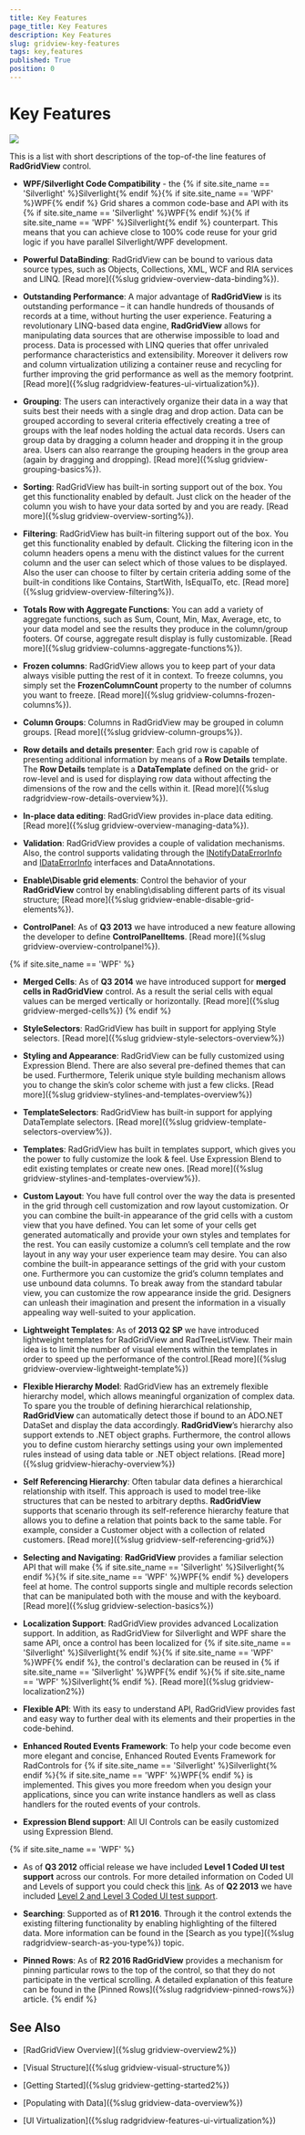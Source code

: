 ```yaml
---
title: Key Features
page_title: Key Features
description: Key Features
slug: gridview-key-features
tags: key,features
published: True
position: 0
---
```


# Key Features

![](images/RadGridView_KeyFeatures_1.png)

This is a list with short descriptions of the top-of-the line features of __RadGridView__ control.
        
* __WPF/Silverlight Code Compatibility__ - the {% if site.site_name == 'Silverlight' %}Silverlight{% endif %}{% if site.site_name == 'WPF' %}WPF{% endif %} Grid shares a common code-base and API with its {% if site.site_name == 'Silverlight' %}WPF{% endif %}{% if site.site_name == 'WPF' %}Silverlight{% endif %} counterpart. This means that you can achieve close to 100% code reuse for your grid logic if you have parallel Silverlight/WPF development.
            
* __Powerful DataBinding__: RadGridView can be bound to various data source types, such as Objects, Collections, XML, WCF and RIA services and LINQ. [Read more]({%slug gridview-overview-data-binding%}).

* __Outstanding Performance__: A major advantage of __RadGridView__ is its outstanding performance – it can handle hundreds of thousands of records at a time, without hurting the user experience. Featuring a revolutionary LINQ-based data engine, __RadGridView__ allows for manipulating data sources that are otherwise impossible to load and process. Data is processed with LINQ queries that offer unrivaled performance characteristics and extensibility. Moreover it delivers row and column virtualization utilizing a container reuse and recycling for further improving the grid performance as well as the memory footprint. [Read more]({%slug radgridview-features-ui-virtualization%}).

* __Grouping__: The users can interactively organize their data in a way that suits best their needs with a single drag and drop action. Data can be grouped according to several criteria effectively creating a tree of groups with the leaf nodes holding the actual data records. Users can group data by dragging a column header and dropping it in the group area. Users can also rearrange the grouping headers in the group area (again by dragging and dropping). [Read more]({%slug gridview-grouping-basics%}).

* __Sorting__: RadGridView has built-in sorting support out of the box. You get this functionality enabled by default. Just click on the header of the column you wish to have your data sorted by and you are ready. [Read more]({%slug gridview-overview-sorting%}).

* __Filtering__: RadGridView has built-in filtering support out of the box. You get this functionality enabled by default. Clicking the filtering icon in the column headers opens a menu with the distinct values for the current column and the user can select which of those values to be displayed. Also the user can choose to filter by certain criteria adding some of the built-in conditions like Contains, StartWith, IsEqualTo, etc. [Read more]({%slug gridview-overview-filtering%}).

* __Totals Row with Aggregate Functions__: You can add a variety of aggregate functions, such as Sum, Count, Min, Max, Average, etc, to your data model and see the results they produce in the column/group footers. Of course, aggregate result display is fully customizable. [Read more]({%slug gridview-columns-aggregate-functions%}).

* __Frozen columns__: RadGridView allows you to keep part of your data always visible putting the rest of it in context. To freeze columns, you simply set the __FrozenColumnCount__ property to the number of columns you want to freeze. [Read more]({%slug gridview-columns-frozen-columns%}).

* __Column Groups__: Columns in RadGridView may be grouped in column groups. [Read more]({%slug gridview-column-groups%}).

* __Row details and details presenter__: Each grid row is capable of presenting additional information by means of a __Row Details__ template. The __Row Details__ template is a __DataTemplate__ defined on the grid- or row-level and is used for displaying row data without affecting the dimensions of the row and the cells within it. [Read more]({%slug radgridview-row-details-overview%}).

* __In-place data editing__: RadGridView provides in-place data editing. [Read more]({%slug gridview-overview-managing-data%}).

* __Validation__: RadGridView provides a couple of validation mechanisms. Also, the control supports validating through the [INotifyDataErrorInfo](https://msdn.microsoft.com/en-us/library/system.componentmodel.inotifydataerrorinfo(v=vs.95).aspx) and [IDataErrorInfo](https://msdn.microsoft.com/en-us/library/system.componentmodel.idataerrorinfo(v=vs.110).aspx) interfaces and DataAnnotations.

* __Enable\Disable grid elements__: Control the behavior of your __RadGridView__ control by enabling\disabling different parts of its visual structure; [Read more]({%slug gridview-enable-disable-grid-elements%}).

* __ControlPanel__: As of __Q3 2013__ we have introduced a new feature allowing the developer to define __ControlPanelItems__. [Read more]({%slug gridview-overview-controlpanel%}).

{% if site.site_name == 'WPF' %}
* __Merged Cells__: As of __Q3 2014__ we have introduced support for __merged cells in RadGridView__ control. As a result the serial cells with equal values can be merged vertically or horizontally. [Read more]({%slug gridview-merged-cells%})
{% endif %}

* __StyleSelectors__: RadGridView has built in support for applying Style selectors. [Read more]({%slug gridview-style-selectors-overview%})

* __Styling and Appearance__: RadGridView can be fully customized using Expression Blend. There are also several pre-defined themes that can be used. Furthermore, Telerik unique style building mechanism allows you to change the skin’s color scheme with just a few clicks. [Read more]({%slug gridview-stylines-and-templates-overview%})

* __TemplateSelectors__: RadGridView has built-in support for applying DataTemplate selectors. [Read more]({%slug gridview-template-selectors-overview%}).

* __Templates__: RadGridView has built in templates support, which gives you the power to fully customize the look & feel. Use Expression Blend to edit existing templates or create new ones. [Read more]({%slug gridview-stylines-and-templates-overview%}).

* __Custom Layout__: You have full control over the way the data is presented in the grid through cell customization and row layout customization.  Or you can combine the built-in appearance of the grid cells with a custom view that you have defined. You can let some of your cells get generated automatically and provide your own styles and templates for the rest.
You can easily customize a column’s cell template and the row layout in any way your user experience team may desire. You can also combine the built-in appearance settings of the grid with your custom one. Furthermore you can customize the grid’s column templates and use unbound data columns.
To break away from the standard tabular view, you can customize the row appearance inside the grid. Designers can unleash their imagination and present the information in a visually appealing way well-suited to your application.
            
* __Lightweight Templates__: As of __2013 Q2 SP__ we have introduced lightweight templates for RadGridView and RadTreeListView. Their main idea is to limit the number of visual elements within the templates in order to speed up the performance of the control.[Read more]({%slug gridview-overview-lightweight-template%})

* __Flexible Hierarchy Model__: RadGridView has an extremely flexible hierarchy model, which allows meaningful organization of complex data. To spare you the trouble of defining hierarchical relationship, __RadGridView__ can automatically detect those if bound to an ADO.NET DataSet and display the data accordingly. __RadGridView__’s hierarchy also support extends to .NET object graphs. Furthermore, the control allows you to define custom hierarchy settings using your own implemented rules instead of using data table or .NET object relations. [Read more]({%slug gridview-hierachy-overview%})

* __Self Referencing Hierarchy__: Often tabular data defines a hierarchical relationship with itself. This approach is used to model tree-like structures that can be nested to arbitrary depths. __RadGridView__ supports that scenario through its self-reference hierarchy feature that allows you to define a relation that points back to the same table. For example, consider a Customer object with a collection of related customers. [Read more]({%slug gridview-self-referencing-grid%})

* __Selecting and Navigating__: __RadGridView__ provides a familiar selection API that will make {% if site.site_name == 'Silverlight' %}Silverlight{% endif %}{% if site.site_name == 'WPF' %}WPF{% endif %} developers feel at home. The control supports single and multiple records selection that can be manipulated both with the mouse and with the keyboard. [Read more]({%slug gridview-selection-basics%})

* __Localization Support__: RadGridView provides advanced Localization support.  In addition, as RadGridView for Silverlight and WPF share the same API, once a control has been localized for {% if site.site_name == 'Silverlight' %}Silverlight{% endif %}{% if site.site_name == 'WPF' %}WPF{% endif %}, the control's declaration can be reused in {% if site.site_name == 'Silverlight' %}WPF{% endif %}{% if site.site_name == 'WPF' %}Silverlight{% endif %}. [Read more]({%slug gridview-localization2%})

* __Flexible API__: With its easy to understand API, RadGridView provides fast and easy way to further deal with its elements and their properties in the code-behind.
            
* __Enhanced Routed Events Framework__: To help your code become even more elegant and concise, Enhanced Routed Events Framework for RadControls for {% if site.site_name == 'Silverlight' %}Silverlight{% endif %}{% if site.site_name == 'WPF' %}WPF{% endif %} is implemented. This gives you more freedom when you design your applications, since you can write instance handlers as well as class handlers for the routed events of your controls.
            
* __Expression Blend support__:  All UI Controls can be easily customized using Expression Blend.

{% if site.site_name == 'WPF' %}           
* As of __Q3 2012__ official release we have included __Level 1 Coded UI test support__ across our controls. For more detailed information on Coded UI and Levels of support you could check this
[link](http://blogs.msdn.com/b/visualstudioalm/archive/2011/10/28/coded-ui-test-extension-for-3rd-party-controls-the-basics-explained.aspx).
As of __Q2 2013__ we have included [Level 2 and Level 3 Coded UI test support]( http://blogs.msdn.com/b/visualstudioalm/archive/2011/10/28/coded-ui-test-extension-for-3rd-party-controls-the-basics-explained.aspx).

* __Searching__: Supported as of  __R1 2016__. Through it the control extends the existing filtering functionality by enabling highlighting of the filtered data. More information can be found in the [Search as you type]({%slug radgridview-search-as-you-type%}) topic.

* __Pinned Rows__: As of __R2 2016 RadGridView__ provides a mechanism for pinning particular rows to the top of the control, so that they do not participate in the vertical scrolling. A detailed explanation of this feature can be found in the [Pinned Rows]({%slug radgridview-pinned-rows%}) article.
{% endif %}

## See Also

 * [RadGridView Overview]({%slug gridview-overview2%})

 * [Visual Structure]({%slug gridview-visual-structure%})

 * [Getting Started]({%slug gridview-getting-started2%})

 * [Populating with Data]({%slug gridview-data-overview%})
 
 * [UI Virtualization]({%slug radgridview-features-ui-virtualization%})
